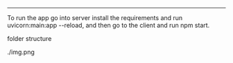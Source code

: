 
---

To run the app go into server install the requirements and run uvicorn:main:app --reload, and then go to the client and run npm start. 


folder structure

./img.png
